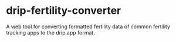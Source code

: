 # drip-fertility-converter
A web tool for converting formatted fertility data of common fertility tracking apps to the drip.app format.
